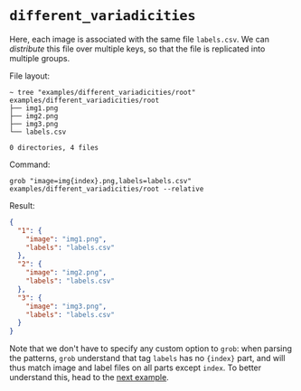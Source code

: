 # `different_variadicities`

Here, each image is associated with the same file `labels.csv`. We can _distribute_ this file over multiple keys, so
that the file is replicated into multiple groups.

File layout:

```
~ tree "examples/different_variadicities/root"
examples/different_variadicities/root
├── img1.png
├── img2.png
├── img3.png
└── labels.csv

0 directories, 4 files
```

Command:

```
grob "image=img{index}.png,labels=labels.csv" examples/different_variadicities/root --relative
```

Result:

```json
{
  "1": {
    "image": "img1.png",
    "labels": "labels.csv"
  },
  "2": {
    "image": "img2.png",
    "labels": "labels.csv"
  },
  "3": {
    "image": "img3.png",
    "labels": "labels.csv"
  }
}
```

Note that we don't have to specify any custom option to `grob`: when parsing the patterns, `grob` understand that tag
`labels` has no `{index}` part, and will thus match image and label files on all parts except `index`. To better
understand this, head to the [next example](./different_variadicities_multiple_levels/README.md).

